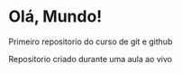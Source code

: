 # Olá, Mundo!
 Primeiro repositorio do curso de git e github

 Repositorio criado durante uma aula ao vivo

